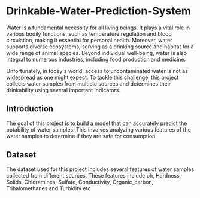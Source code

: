 # Drinkable-Water-Prediction-System


Water is a fundamental necessity for all living beings. It plays a vital role in various bodily functions, such as temperature regulation and blood circulation, making it essential for personal health. Moreover, water supports diverse ecosystems, serving as a drinking source and habitat for a wide range of animal species. Beyond individual well-being, water is also integral to numerous industries, including food production and medicine.

Unfortunately, in today's world, access to uncontaminated water is not as widespread as one might expect. To tackle this challenge, this project collects water samples from multiple sources and determines their drinkability using several important indicators.


## Introduction

The goal of this project is to build a model that can accurately predict the potability of water samples. This involves analyzing various features of the water samples to determine if they are safe for consumption.

## Dataset

The dataset used for this project includes several features of water samples collected from different sources. These features include ph, Hardness, Solids, Chloramines, Sulfate, Conductivity, Organic_carbon, Trihalomethanes and Turbidity etc



